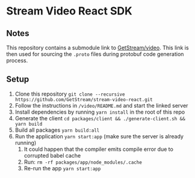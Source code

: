 # Stream Video React SDK

## Notes

This repository contains a submodule link to [GetStream/video](https://github.com/GetStream/video).
This link is then used for sourcing the `.proto` files during protobuf code generation process.

## Setup

1. Clone this repository `git clone --recursive https://github.com/GetStream/stream-video-react.git`
2. Follow the instructions in `/video/README.md` and start the linked server
3. Install dependencies by running `yarn install` in the root of this repo
4. Generate the client `cd packages/client && ./generate-client.sh && yarn build`
5. Build all packages `yarn build:all`
6. Run the application `yarn start:app` (make sure the server is already running)
   1. It could happen that the compiler emits compile error due to corrupted babel cache
   2. Run: `rm -rf packages/app/node_modules/.cache`
   3. Re-run the app `yarn start:app`
